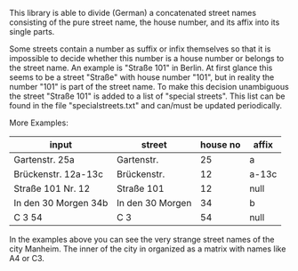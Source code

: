 This library is able to divide (German) a concatenated street names
consisting of the pure street name, the house number, and its affix
into its single parts.

Some streets contain a number as suffix or infix themselves so that 
it is impossible to decide whether this number is a house number or 
belongs to the street name. An example is "Straße 101" in Berlin.
At first glance this seems to be a street "Straße" with 
house number "101", but in reality the number "101" is part of 
the street name. To make this decision unambiguous the street 
"Straße 101" is added to a list of "special streets". This list
can be found in the file "specialstreets.txt" and can/must be updated
periodically. 

More Examples: 

input                | street           | house no | affix
-------------------- | ---------------- | -------- | -------
Gartenstr. 25a       | Gartenstr.       | 25       | a
Brückenstr. 12a-13c  | Brückenstr.      | 12       | a-13c
Straße 101 Nr. 12    | Straße 101       | 12       | null
In den 30 Morgen 34b | In den 30 Morgen | 34       | b
C 3 54               | C 3              | 54       | null

In the examples above you can see the very strange street names of the
city Manheim. The inner of the city in organized as a matrix with names
like A4 or C3.


